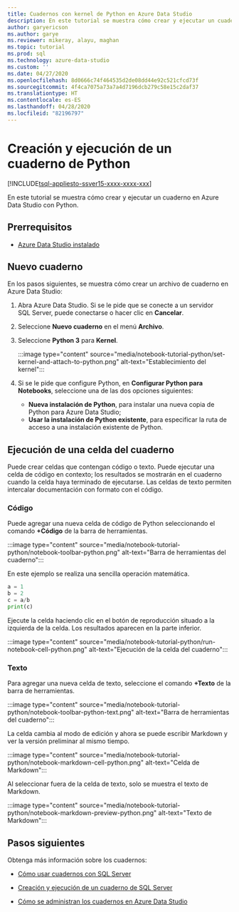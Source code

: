 ```yaml
---
title: Cuadernos con kernel de Python en Azure Data Studio
description: En este tutorial se muestra cómo crear y ejecutar un cuaderno de Python.
author: garyericson
ms.author: garye
ms.reviewer: mikeray, alayu, maghan
ms.topic: tutorial
ms.prod: sql
ms.technology: azure-data-studio
ms.custom: ''
ms.date: 04/27/2020
ms.openlocfilehash: 8d0666c74f464535d2de08dd44e92c521cfcd73f
ms.sourcegitcommit: 4f4ca7075a73a7a4d7196dcb279c58e15c2daf37
ms.translationtype: HT
ms.contentlocale: es-ES
ms.lasthandoff: 04/28/2020
ms.locfileid: "82196797"
---
```

# <a name="create-and-run-a-python-notebook"></a>Creación y ejecución de un cuaderno de Python

[!INCLUDE[tsql-appliesto-ssver15-xxxx-xxxx-xxx](../includes/tsql-appliesto-ssver15-xxxx-xxxx-xxx.md)]

En este tutorial se muestra cómo crear y ejecutar un cuaderno en Azure Data Studio con Python.

## <a name="prerequisites"></a>Prerrequisitos

- [Azure Data Studio instalado](download-azure-data-studio.md)

## <a name="new-notebook"></a>Nuevo cuaderno

En los pasos siguientes, se muestra cómo crear un archivo de cuaderno en Azure Data Studio:

1. Abra Azure Data Studio. Si se le pide que se conecte a un servidor SQL Server, puede conectarse o hacer clic en **Cancelar**.

1. Seleccione **Nuevo cuaderno** en el menú **Archivo**.

1. Seleccione **Python 3** para **Kernel**.

   :::image type="content" source="media/notebook-tutorial-python/set-kernel-and-attach-to-python.png" alt-text="Establecimiento del kernel":::

1. Si se le pide que configure Python, en **Configurar Python para Notebooks**, seleccione una de las dos opciones siguientes:

   - **Nueva instalación de Python**, para instalar una nueva copia de Python para Azure Data Studio;
   - **Usar la instalación de Python existente**, para especificar la ruta de acceso a una instalación existente de Python.

## <a name="run-a-notebook-cell"></a>Ejecución de una celda del cuaderno

Puede crear celdas que contengan código o texto. Puede ejecutar una celda de código en contexto; los resultados se mostrarán en el cuaderno cuando la celda haya terminado de ejecutarse. Las celdas de texto permiten intercalar documentación con formato con el código.

### <a name="code"></a>Código

Puede agregar una nueva celda de código de Python seleccionando el comando **+Código** de la barra de herramientas.

:::image type="content" source="media/notebook-tutorial-python/notebook-toolbar-python.png" alt-text="Barra de herramientas del cuaderno":::

En este ejemplo se realiza una sencilla operación matemática.

```python
a = 1
b = 2
c = a/b
print(c)
```
Ejecute la celda haciendo clic en el botón de reproducción situado a la izquierda de la celda. Los resultados aparecen en la parte inferior.

:::image type="content" source="media/notebook-tutorial-python/run-notebook-cell-python.png" alt-text="Ejecución de la celda del cuaderno":::

### <a name="text"></a>Texto

Para agregar una nueva celda de texto, seleccione el comando **+Texto** de la barra de herramientas.

:::image type="content" source="media/notebook-tutorial-python/notebook-toolbar-python-text.png" alt-text="Barra de herramientas del cuaderno":::

La celda cambia al modo de edición y ahora se puede escribir Markdown y ver la versión preliminar al mismo tiempo.

:::image type="content" source="media/notebook-tutorial-python/notebook-markdown-cell-python.png" alt-text="Celda de Markdown":::

Al seleccionar fuera de la celda de texto, solo se muestra el texto de Markdown.

:::image type="content" source="media/notebook-tutorial-python/notebook-markdown-preview-python.png" alt-text="Texto de Markdown":::

## <a name="next-steps"></a>Pasos siguientes

Obtenga más información sobre los cuadernos:

- [Cómo usar cuadernos con SQL Server](notebooks-guidance.md)

- [Creación y ejecución de un cuaderno de SQL Server](notebooks-tutorial-sql-kernel.md)

- [Cómo se administran los cuadernos en Azure Data Studio](notebooks-manage-sql-server.md)

